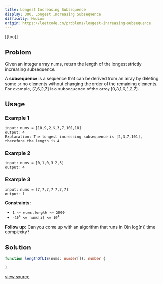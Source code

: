 ```yaml
---
title: Longest Increasing Subsequence
display: 300. Longest Increasing Subsequence
difficulty: Medium
origin: https://leetcode.cn/problems/longest-increasing-subsequence
---
```


[[toc]]

## Problem

Given an integer array nums, return the length of the longest strictly increasing subsequence.

A **subsequence** is a sequence that can be derived from an array by deleting some or no elements without changing the order of the remaining elements. For example, [3,6,2,7] is a subsequence of the array [0,3,1,6,2,2,7].

## Usage

### Example 1

```
input: nums = [10,9,2,5,3,7,101,18]
output: 4
Explanation: The longest increasing subsequence is [2,3,7,101], therefore the length is 4.
```

### Example 2

```
input: nums = [0,1,0,3,2,3]
output: 4
```

### Example 3

```
input: nums = [7,7,7,7,7,7,7]
output: 1
```


**Constraints:**

- <code>1 &lt;= nums.length &lt;= 2500</code>
- <code>-10<sup>4</sup> &lt;= nums[i] &lt;= 10<sup>4</sup></code>


<b>Follow up:</b> Can you come up with an algorithm that runs in O(n log(n)) time complexity?


## Solution

```ts
function lengthOfLIS(nums: number[]): number {

}
```

[view source](https://leetcode.cn/problems/longest-increasing-subsequence)
